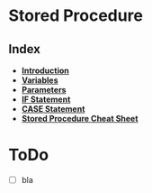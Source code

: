 # Stored Procedure

## Index
* **[Introduction](./introduction.md)** <br>
* **[Variables](./variables.md)** <br>
* **[Parameters](./parameters.md)** <br>
* **[IF Statement](./if-statement.md)** <br>
* **[CASE Statement](./case-statement.md)** <br>
* **[Stored Procedure Cheat Sheet](./interview-cheat-sheet.md)** <br>



# ToDo
- [ ] bla

